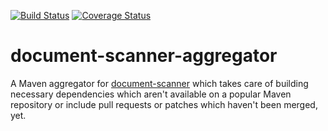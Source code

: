 [![Build Status](https://travis-ci.org/document-scanner/document-scanner-aggregator.svg?branch=master)](https://travis-ci.org/document-scanner/document-scanner-aggregator)
[![Coverage Status](https://coveralls.io/repos/github/document-scanner/document-scanner-aggregator/badge.svg?branch=master)](https://coveralls.io/github/document-scanner/document-scanner-aggregator?branch=master)

# document-scanner-aggregator
A Maven aggregator for [document-scanner](https://github.com/document-scanner/document-scanner) which takes care of building necessary dependencies which aren't available on a popular Maven repository or include pull requests or patches which haven't been merged, yet.

